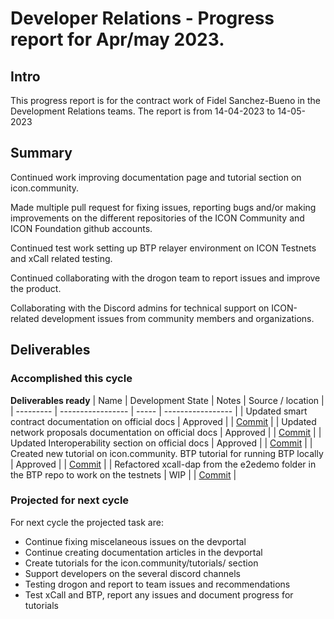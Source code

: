 # Developer Relations - Progress report for Apr/may 2023.

## Intro
This progress report is for the contract work of Fidel Sanchez-Bueno in the Development Relations teams. The report is from  14-04-2023 to 14-05-2023

## Summary

Continued work improving documentation page and tutorial section on icon.community.

Made multiple pull request for fixing issues, reporting bugs and/or making improvements on the different repositories of the ICON Community and ICON Foundation github accounts.

Continued test work setting up BTP relayer environment on ICON Testnets and xCall related testing.

Continued collaborating with the drogon team to report issues and improve the product.

Collaborating  with the Discord admins for technical support on ICON-related development issues from community members and organizations.

## Deliverables

### Accomplished this cycle

__Deliverables ready__
| Name | Development State | Notes | Source / location |
| --------- | ----------------- | ----- | ----------------- |
| Updated smart contract documentation on official docs | Approved |  | [Commit](https://github.com/icon-project/devportal/commit/bed062f3f098a2ac734f5d7b96d0376fedf9f5f8) |
| Updated network proposals documentation on official docs | Approved |  | [Commit](https://github.com/icon-project/devportal/commit/63ab42195b9092ee7186a68544b71e6a969c5223) |
| Updated Interoperability section on official docs | Approved |  | [Commit](https://github.com/icon-project/devportal/commit/02969c3a6bf32a2da950b7dc01fb2985968e5ec7) |
| Created new tutorial on icon.community. BTP tutorial for running BTP locally | Approved |  | [Commit](https://github.com/icon-community/icon.community/pull/180) |
| Refactored xcall-dap from the e2edemo folder in the BTP repo to work on the testnets | WIP |  | [Commit](https://github.com/FidelVe/xcall-dapp) |


### Projected for next cycle

For next cycle the projected task are:
* Continue fixing miscelaneous issues on the devportal
* Continue creating documentation articles in the devportal
* Create tutorials for the icon.community/tutorials/ section
* Support developers on the several discord channels
* Testing drogon and report to team issues and recommendations
* Test xCall and BTP, report any issues and document progress for tutorials
